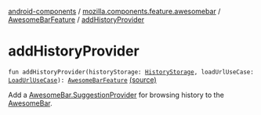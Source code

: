 [android-components](../../index.md) / [mozilla.components.feature.awesomebar](../index.md) / [AwesomeBarFeature](index.md) / [addHistoryProvider](./add-history-provider.md)

# addHistoryProvider

`fun addHistoryProvider(historyStorage: `[`HistoryStorage`](../../mozilla.components.concept.storage/-history-storage/index.md)`, loadUrlUseCase: `[`LoadUrlUseCase`](../../mozilla.components.feature.session/-session-use-cases/-load-url-use-case/index.md)`): `[`AwesomeBarFeature`](index.md) [(source)](https://github.com/mozilla-mobile/android-components/blob/master/components/feature/awesomebar/src/main/java/mozilla/components/feature/awesomebar/AwesomeBarFeature.kt#L99)

Add a [AwesomeBar.SuggestionProvider](../../mozilla.components.concept.awesomebar/-awesome-bar/-suggestion-provider/index.md) for browsing history to the [AwesomeBar](../../mozilla.components.concept.awesomebar/-awesome-bar/index.md).


